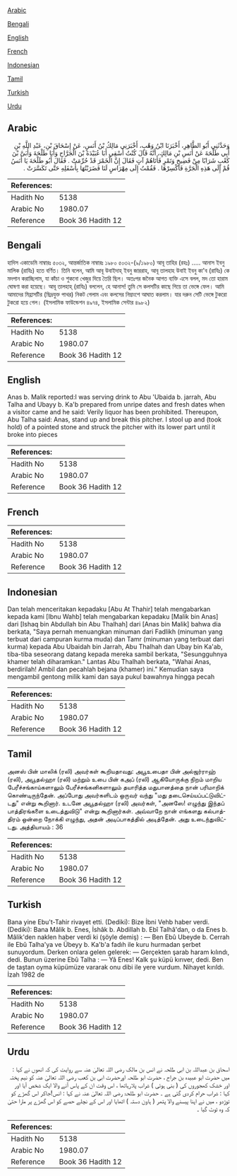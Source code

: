 [Arabic](#arabic)

[Bengali](#bengali)

[English](#english)

[French](#french)

[Indonesian](#indonesian)

[Tamil](#tamil)

[Turkish](#turkish)

[Urdu](#urdu)

## Arabic


<div dir="rtl" lang="ar" style={{fontSize:'larger',backgroundColor:'#f8f9fa',padding:20}}>
وَحَدَّثَنِي أَبُو الطَّاهِرِ، أَخْبَرَنَا ابْنُ وَهْبٍ، أَخْبَرَنِي مَالِكُ بْنُ أَنَسٍ، عَنْ إِسْحَاقَ بْنِ، عَبْدِ اللَّهِ بْنِ أَبِي طَلْحَةَ عَنْ أَنَسِ بْنِ مَالِكٍ، أَنَّهُ قَالَ كُنْتُ أَسْقِي أَبَا عُبَيْدَةَ بْنَ الْجَرَّاحِ وَأَبَا طَلْحَةَ وَأُبَىَّ بْنَ كَعْبٍ شَرَابًا مِنْ فَضِيخٍ وَتَمْرٍ فَأَتَاهُمْ آتٍ فَقَالَ إِنَّ الْخَمْرَ قَدْ حُرِّمَتْ ‏.‏ فَقَالَ أَبُو طَلْحَةَ يَا أَنَسُ قُمْ إِلَى هَذِهِ الْجَرَّةِ فَاكْسِرْهَا ‏.‏ فَقُمْتُ إِلَى مِهْرَاسٍ لَنَا فَضَرَبْتُهَا بِأَسْفَلِهِ حَتَّى تَكَسَّرَتْ ‏.‏
</div>
<div style={{backgroundColor:'#f8f9fa',padding:20, marginBottom: 10}}><table> <thead> <tr> <th>References:</th> <th></th> </tr> </thead> <tbody><tr><td>Hadith No</td><td>5138</td></tr><tr><td>Arabic No</td><td>1980.07</td></tr><tr><td>Reference</td><td>Book 36 Hadith 12</td></tr></tbody></table></div>

## Bengali


<div dir="ltr" lang="bn" style={{fontSize:'larger',backgroundColor:'#f8f9fa',padding:20}}>
হাদিস একাডেমি নাম্বারঃ ৫০৩২, আন্তর্জাতিক নাম্বারঃ ১৯৮০ ৫০৩২-(৯/১৯৮০) আবূ তাহির (রহঃ) ..... আনাস ইবনু মালিক (রাযিঃ) হতে বর্ণিত। তিনি বলেন, আমি আবূ উবাইদাহ্ ইবনু জাররাহ, আবূ তালহাহ উবাই ইবনু কা'ব (রাযিঃ) কে মদপান করাচ্ছিলাম, যা কাঁচা ও শুকনো খেজুর দিয়ে তৈরি ছিল। অতঃপর জনৈক আগত ব্যক্তি এসে বলল, মদ তো হারাম ঘোষণা করা হয়েছে। আবূ তালহাহ্ (রাযিঃ) বললেন, হে আনাস! তুমি সে কলসটির কাছে গিয়ে তা ভেঙ্গে ফেল। আমি আমাদের মিহ্রাসটির (ছিদ্রযুক্ত পাথর) নিকট গেলাম এবং কলসের নিম্নাংশে আঘাত করলাম। যার দরুন সেটি ভেঙ্গে টুকরো টুকরো হয়ে গেল। (ইসলামিক ফাউন্ডেশন ৪৯৭৪, ইসলামিক সেন্টার ৪৯৮২)
</div>
<div style={{backgroundColor:'#f8f9fa',padding:20, marginBottom: 10}}><table> <thead> <tr> <th>References:</th> <th></th> </tr> </thead> <tbody><tr><td>Hadith No</td><td>5138</td></tr><tr><td>Arabic No</td><td>1980.07</td></tr><tr><td>Reference</td><td>Book 36 Hadith 12</td></tr></tbody></table></div>

## English


<div dir="ltr" lang="en" style={{fontSize:'larger',backgroundColor:'#f8f9fa',padding:20}}>
Anas b. Malik reported:I was serving drink to Abu 'Ubaida b. jarrah, Abu Talha and Ubayy b. Ka'b prepared from unripe dates and fresh dates when a visitor came and he said: Verily liquor has been prohibited. Thereupon, Abu Talha said: Anas, stand up and break this pitcher. I stool up and (took hold) of a pointed stone and struck the pitcher with its lower part until it broke into pieces
</div>
<div style={{backgroundColor:'#f8f9fa',padding:20, marginBottom: 10}}><table> <thead> <tr> <th>References:</th> <th></th> </tr> </thead> <tbody><tr><td>Hadith No</td><td>5138</td></tr><tr><td>Arabic No</td><td>1980.07</td></tr><tr><td>Reference</td><td>Book 36 Hadith 12</td></tr></tbody></table></div>

## French


<div dir="ltr" lang="fr" style={{fontSize:'larger',backgroundColor:'#f8f9fa',padding:20}}>

</div>
<div style={{backgroundColor:'#f8f9fa',padding:20, marginBottom: 10}}><table> <thead> <tr> <th>References:</th> <th></th> </tr> </thead> <tbody><tr><td>Hadith No</td><td>5138</td></tr><tr><td>Arabic No</td><td>1980.07</td></tr><tr><td>Reference</td><td>Book 36 Hadith 12</td></tr></tbody></table></div>

## Indonesian


<div dir="ltr" lang="id" style={{fontSize:'larger',backgroundColor:'#f8f9fa',padding:20}}>
Dan telah menceritakan kepadaku [Abu At Thahir] telah mengabarkan kepada kami [Ibnu Wahb] telah mengabarkan kepadaku [Malik bin Anas] dari [Ishaq bin Abdullah bin Abu Thalhah] dari [Anas bin Malik] bahwa dia berkata, "Saya pernah menuangkan minuman dari Fadlikh (minuman yang terbuat dari campuran kurma muda) dan Tamr (minuman yang terbuat dari kurma) kepada Abu Ubaidah bin Jarrah, Abu Thalhah dan Ubay bin Ka'ab, tiba-tiba seseorang datang kepada mereka sambil berkata, "Sesungguhnya khamer telah diharamkan." Lantas Abu Thalhah berkata, "Wahai Anas, berdirilah! Ambil dan pecahlah bejana (khamer) ini." Kemudian saya mengambil gentong milik kami dan saya pukul bawahnya hingga pecah
</div>
<div style={{backgroundColor:'#f8f9fa',padding:20, marginBottom: 10}}><table> <thead> <tr> <th>References:</th> <th></th> </tr> </thead> <tbody><tr><td>Hadith No</td><td>5138</td></tr><tr><td>Arabic No</td><td>1980.07</td></tr><tr><td>Reference</td><td>Book 36 Hadith 12</td></tr></tbody></table></div>

## Tamil


<div dir="ltr" lang="ta" style={{fontSize:'larger',backgroundColor:'#f8f9fa',padding:20}}>
அனஸ் பின் மாலிக் (ரலி) அவர்கள் கூறியதாவது: அபூஉபைதா பின் அல்ஜர்ராஹ் (ரலி), அபூதல்ஹா (ரலி) மற்றும் உபை பின் கஅப் (ரலி) ஆகியோருக்கு நிறம் மாறிய பேரீச்சங்காய்களாலும் பேரீச்சங்கனிகளாலும் தயாரித்த மதுபானத்தை நான் பரிமாறிக் கொண்டிருந்தேன். அப்போது அவர்களிடம் ஒருவர் வந்து "மது தடைசெய்யப்பட்டுவிட்டது" என்று கூறினார். உடனே அபூதல்ஹா (ரலி) அவர்கள், "அனஸே! எழுந்து இந்தப் பாத்திரங்களை உடைத்துவிடு" என்று கூறினார்கள். அவ்வாறே நான் எங்களது கல்பாத்திரம் ஒன்றை நோக்கி எழுந்து, அதன் அடிப்பாகத்தில் அடித்தேன். அது உடைந்துவிட்டது. அத்தியாயம் : 36
</div>
<div style={{backgroundColor:'#f8f9fa',padding:20, marginBottom: 10}}><table> <thead> <tr> <th>References:</th> <th></th> </tr> </thead> <tbody><tr><td>Hadith No</td><td>5138</td></tr><tr><td>Arabic No</td><td>1980.07</td></tr><tr><td>Reference</td><td>Book 36 Hadith 12</td></tr></tbody></table></div>

## Turkish


<div dir="ltr" lang="tr" style={{fontSize:'larger',backgroundColor:'#f8f9fa',padding:20}}>
Bana yine Ebu't-Tahir rivayet etti. (Dediki): Bize İbni Vehb haber verdi. (Dediki): Bana Mâlik b. Enes, İshâk b. Abdillah b. Ebî Talhâ'dan, o da Enes b. Mâlik'den naklen haber verdi ki (şöyle demiş) : — Ben Ebû Ubeyde b. Cerrah ile Ebû Talha'ya ve Übeyy b. Ka'b'a fadıh ile kuru hurmadan şerbet sunuyordum. Derken onlara gelen gelerek: — Gerçekten şarab haram kılındı, dedi. Bunun üzerine Ebû Talha : — Yâ Enes! Kalk şu küpü kırıver, dedi. Ben de taştan oyma küpümüze vararak onu dibi ile yere vurdum. Nihayet kırıldı. İzah 1982 de
</div>
<div style={{backgroundColor:'#f8f9fa',padding:20, marginBottom: 10}}><table> <thead> <tr> <th>References:</th> <th></th> </tr> </thead> <tbody><tr><td>Hadith No</td><td>5138</td></tr><tr><td>Arabic No</td><td>1980.07</td></tr><tr><td>Reference</td><td>Book 36 Hadith 12</td></tr></tbody></table></div>

## Urdu


<div dir="rtl" lang="ur" style={{fontSize:'larger',backgroundColor:'#f8f9fa',padding:20}}>
اسحاق بن عبداللہ بن ابی طلحہ نے انس بن مالک رضی اللہ تعالیٰ عنہ سے روایت کی کہ انھوں نے کہا : میں حضرت ابو عبیدہ بن جراح ، حضرت ابو طلحہ اورحضرت ابی بن کعب رضی اللہ تعالیٰ عنہ کو نیم پختہ اور خشک کھجوروں کی ( بنی ہوئی ) شراب پلارہاتھا ، اس وقت ان کے پاس آنے والا ایک شخص آیا اور کہا : شراب حرام کردی گئی ہے ۔ حضرت ابو طلحۃ رضی اللہ تعالیٰ عنہ نے کہا : انس!جاکر اس گھڑے کو توڑدو ، میں نے اپنا پیسنے والا پتھر ( ہاون دستہ ) اٹھایا اور اس کے نچلے حصے کو اس گھڑے پر مارا حتیٰ کہ وہ ٹوٹ گیا ۔
</div>
<div style={{backgroundColor:'#f8f9fa',padding:20, marginBottom: 10}}><table> <thead> <tr> <th>References:</th> <th></th> </tr> </thead> <tbody><tr><td>Hadith No</td><td>5138</td></tr><tr><td>Arabic No</td><td>1980.07</td></tr><tr><td>Reference</td><td>Book 36 Hadith 12</td></tr></tbody></table></div>